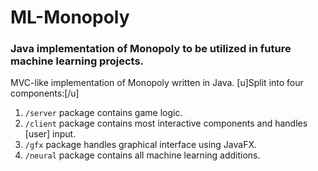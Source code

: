# ML-Monopoly
### Java implementation of Monopoly to be utilized in future machine learning projects.

MVC-like implementation of Monopoly written in Java. [u]Split into four components:[/u]

1) `/server` package contains game logic.
2) `/client` package contains most interactive components and handles \[user\] input.
3) `/gfx` package handles graphical interface using JavaFX.
4) `/neural` package contains all machine learning additions.
